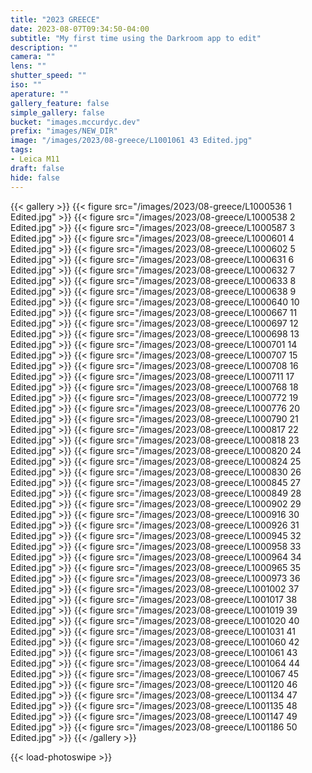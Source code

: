 ```yaml
---
title: "2023 GREECE"
date: 2023-08-07T09:34:50-04:00
subtitle: "My first time using the Darkroom app to edit"
description: ""
camera: ""
lens: ""
shutter_speed: ""
iso: ""
aperature: ""
gallery_feature: false
simple_gallery: false
bucket: "images.mccurdyc.dev"
prefix: "images/NEW_DIR"
image: "/images/2023/08-greece/L1001061 43 Edited.jpg"
tags:
- Leica M11
draft: false
hide: false
---
```


{{< gallery >}}
  {{< figure src="/images/2023/08-greece/L1000536 1 Edited.jpg" >}}
  {{< figure src="/images/2023/08-greece/L1000538 2 Edited.jpg" >}}
  {{< figure src="/images/2023/08-greece/L1000587 3 Edited.jpg" >}}
  {{< figure src="/images/2023/08-greece/L1000601 4 Edited.jpg" >}}
  {{< figure src="/images/2023/08-greece/L1000602 5 Edited.jpg" >}}
  {{< figure src="/images/2023/08-greece/L1000631 6 Edited.jpg" >}}
  {{< figure src="/images/2023/08-greece/L1000632 7 Edited.jpg" >}}
  {{< figure src="/images/2023/08-greece/L1000633 8 Edited.jpg" >}}
  {{< figure src="/images/2023/08-greece/L1000638 9 Edited.jpg" >}}
  {{< figure src="/images/2023/08-greece/L1000640 10 Edited.jpg" >}}
  {{< figure src="/images/2023/08-greece/L1000667 11 Edited.jpg" >}}
  {{< figure src="/images/2023/08-greece/L1000697 12 Edited.jpg" >}}
  {{< figure src="/images/2023/08-greece/L1000698 13 Edited.jpg" >}}
  {{< figure src="/images/2023/08-greece/L1000701 14 Edited.jpg" >}}
  {{< figure src="/images/2023/08-greece/L1000707 15 Edited.jpg" >}}
  {{< figure src="/images/2023/08-greece/L1000708 16 Edited.jpg" >}}
  {{< figure src="/images/2023/08-greece/L1000711 17 Edited.jpg" >}}
  {{< figure src="/images/2023/08-greece/L1000768 18 Edited.jpg" >}}
  {{< figure src="/images/2023/08-greece/L1000772 19 Edited.jpg" >}}
  {{< figure src="/images/2023/08-greece/L1000776 20 Edited.jpg" >}}
  {{< figure src="/images/2023/08-greece/L1000790 21 Edited.jpg" >}}
  {{< figure src="/images/2023/08-greece/L1000817 22 Edited.jpg" >}}
  {{< figure src="/images/2023/08-greece/L1000818 23 Edited.jpg" >}}
  {{< figure src="/images/2023/08-greece/L1000820 24 Edited.jpg" >}}
  {{< figure src="/images/2023/08-greece/L1000824 25 Edited.jpg" >}}
  {{< figure src="/images/2023/08-greece/L1000830 26 Edited.jpg" >}}
  {{< figure src="/images/2023/08-greece/L1000845 27 Edited.jpg" >}}
  {{< figure src="/images/2023/08-greece/L1000849 28 Edited.jpg" >}}
  {{< figure src="/images/2023/08-greece/L1000902 29 Edited.jpg" >}}
  {{< figure src="/images/2023/08-greece/L1000916 30 Edited.jpg" >}}
  {{< figure src="/images/2023/08-greece/L1000926 31 Edited.jpg" >}}
  {{< figure src="/images/2023/08-greece/L1000945 32 Edited.jpg" >}}
  {{< figure src="/images/2023/08-greece/L1000958 33 Edited.jpg" >}}
  {{< figure src="/images/2023/08-greece/L1000964 34 Edited.jpg" >}}
  {{< figure src="/images/2023/08-greece/L1000965 35 Edited.jpg" >}}
  {{< figure src="/images/2023/08-greece/L1000973 36 Edited.jpg" >}}
  {{< figure src="/images/2023/08-greece/L1001002 37 Edited.jpg" >}}
  {{< figure src="/images/2023/08-greece/L1001017 38 Edited.jpg" >}}
  {{< figure src="/images/2023/08-greece/L1001019 39 Edited.jpg" >}}
  {{< figure src="/images/2023/08-greece/L1001020 40 Edited.jpg" >}}
  {{< figure src="/images/2023/08-greece/L1001031 41 Edited.jpg" >}}
  {{< figure src="/images/2023/08-greece/L1001060 42 Edited.jpg" >}}
  {{< figure src="/images/2023/08-greece/L1001061 43 Edited.jpg" >}}
  {{< figure src="/images/2023/08-greece/L1001064 44 Edited.jpg" >}}
  {{< figure src="/images/2023/08-greece/L1001067 45 Edited.jpg" >}}
  {{< figure src="/images/2023/08-greece/L1001120 46 Edited.jpg" >}}
  {{< figure src="/images/2023/08-greece/L1001134 47 Edited.jpg" >}}
  {{< figure src="/images/2023/08-greece/L1001135 48 Edited.jpg" >}}
  {{< figure src="/images/2023/08-greece/L1001147 49 Edited.jpg" >}}
  {{< figure src="/images/2023/08-greece/L1001186 50 Edited.jpg" >}}
{{< /gallery >}}

{{< load-photoswipe >}}

